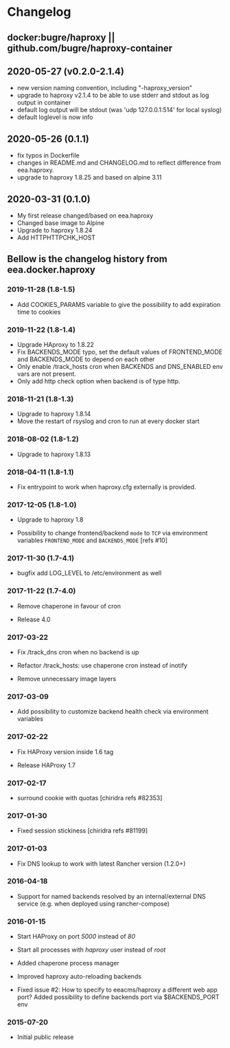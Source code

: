 # Changelog
## docker:bugre/haproxy || github.com/bugre/haproxy-container


## 2020-05-27 (v0.2.0-2.1.4)

- new version naming convention, including "-haproxy_version"
- upgrade to haproxy v2.1.4 to be able to use stderr and stdout as log output in container
- default log output will be stdout (was 'udp 127.0.0.1:514' for local syslog)
- default loglevel is now info


## 2020-05-26 (0.1.1)

 - fix typos in Dockerfile
 - changes in README.md and CHANGELOG.md to reflect difference from eea.haproxy.
 - upgrade to haproxy 1.8.25 and based on alpine 3.11 


## 2020-03-31 (0.1.0)

- My first release changed/based on eea.haproxy
- Changed base image to Alpine
- Upgrade to haproxy 1.8.24
- Add HTTPHTTPCHK_HOST 


## Bellow is the changelog history from eea.docker.haproxy

### 2019-11-28 (1.8-1.5)

- Add COOKIES_PARAMS variable to give the possibility to add expiration time to cookies

### 2019-11-22 (1.8-1.4)

- Upgrade HAproxy to 1.8.22
- Fix BACKENDS_MODE typo, set the default values of FRONTEND_MODE and BACKENDS_MODE to depend on each other
- Only enable /track_hosts cron when BACKENDS and DNS_ENABLED env vars are not present. 
- Only add http check option when backend is of type http.

### 2018-11-21 (1.8-1.3)

- Upgrade to haproxy 1.8.14
- Move the restart of rsyslog and cron to run at every docker start


### 2018-08-02 (1.8-1.2)

- Upgrade to haproxy 1.8.13

### 2018-04-11 (1.8-1.1)

- Fix entrypoint to work when haproxy.cfg externally is provided.

### 2017-12-05 (1.8-1.0)

- Upgrade to haproxy 1.8

- Possibility to change frontend/backend `mode` to `TCP` via environment variables `FRONTEND_MODE` and `BACKENDS_MODE` [refs #10]

### 2017-11-30 (1.7-4.1)

- bugfix add LOG_LEVEL to /etc/environment as well


### 2017-11-22 (1.7-4.0)

- Remove chaperone in favour of cron

- Release 4.0

### 2017-03-22

- Fix /track_dns cron when no backend is up

- Refactor /track_hosts: use chaperone cron instead of inotify

- Remove unnecessary image layers

### 2017-03-09

- Add possibility to customize backend health check via environment variables

### 2017-02-22

- Fix HAProxy version inside 1.6 tag

- Release HAProxy 1.7

### 2017-02-17

- surround cookie with quotas [chiridra refs #82353]

### 2017-01-30

- Fixed session stickiness [chiridra refs #81199]

### 2017-01-03

- Fix DNS lookup to work with latest Rancher version (1.2.0+)

### 2016-04-18

- Support for named backends resolved by an internal/external DNS service (e.g. when deployed using rancher-compose)

### 2016-01-15

- Start HAProxy on port *5000* instead of *80*

- Start all processes with *haproxy* user instead of *root*

- Added chaperone process manager

- Improved haproxy auto-reloading backends

- Fixed issue #2: How to specify to eeacms/haproxy a different web app port?
  Added possibility to define backends port via $BACKENDS_PORT env

### 2015-07-20

- Initial public release
